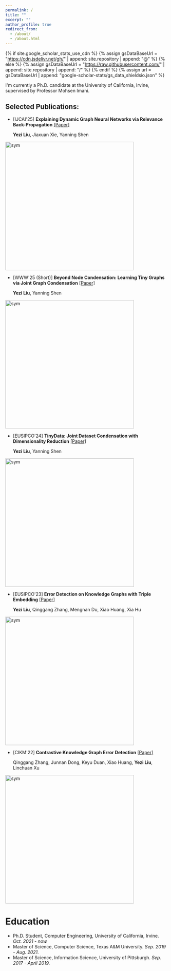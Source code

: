 ```yaml
---
permalink: /
title: ""
excerpt: ""
author_profile: true
redirect_from: 
  - /about/
  - /about.html
---
```


{% if site.google_scholar_stats_use_cdn %}
{% assign gsDataBaseUrl = "https://cdn.jsdelivr.net/gh/" | append: site.repository | append: "@" %}
{% else %}
{% assign gsDataBaseUrl = "https://raw.githubusercontent.com/" | append: site.repository | append: "/" %}
{% endif %}
{% assign url = gsDataBaseUrl | append: "google-scholar-stats/gs_data_shieldsio.json" %}

<span class='anchor' id='about-me'></span>

I'm currently a Ph.D. candidate at the University of California, Irvine, supervised by Professor <a href="http://www.mohsenimani.com/" style="text-decoration: none;">Mohsen Imani</a>.

Selected Publications:
----------------------
<div class='paper-box'>
<div class='paper-box-text' markdown="1">

- [IJCAI'25] **Explaining Dynamic Graph Neural Networks via Relevance Back-Propagation** [\[Paper\]](https://arxiv.org/pdf/2207.11175.pdf)

   **Yezi Liu**, Jiaxuan Xie, Yanning Shen
  
</div>
<div class='paper-box-image'><div><img src='https://github.com/yezil3/yezil3.github.io/assets/106938096/0c0b4a1c-64fd-4dc2-8139-6f6c60948e59' alt="sym" width=400></div></div>
</div>

<div class='paper-box'>

<div class='paper-box-text' markdown="1">


- [WWW'25 (Short)] **Beyond Node Condensation: Learning Tiny Graphs via Joint Graph Condensation** [\[Paper\]](https://arxiv.org/abs/2407.08064)

   **Yezi Liu**, Yanning Shen

</div>
<div class='paper-box-image'><div><img src='https://github.com/user-attachments/assets/f5db42d7-963c-43d6-ad87-8e3009f15c9a' alt="sym" width=400></div></div>
</div>

<div class='paper-box'>

<div class='paper-box-text' markdown="1">



- [EUSIPCO'24] **TinyData: Joint Dataset Condensation with Dimensionality Reduction** [\[Paper\]](https://eurasip.org/Proceedings/Eusipco/Eusipco2024/pdfs/0002037.pdf)

   **Yezi Liu**, Yanning Shen
  
</div>
<div class='paper-box-image'><div><img src='https://github.com/user-attachments/assets/146f283a-a065-43c0-ae0c-f561a91a5e2b' alt="sym" width=400></div></div>
</div>

<div class='paper-box'>

<div class='paper-box-text' markdown="1">



  
- [EUSIPCO'23] **Error Detection on Knowledge Graphs with Triple Embedding** [\[Paper\]](https://ieeexplore.ieee.org/stamp/stamp.jsp?tp=&arnumber=10289852)

   **Yezi Liu**, Qinggang Zhang, Mengnan Du, Xiao Huang, Xia Hu
  
</div>
<div class='paper-box-image'><div><img src='https://github.com/yezil3/yezil3.github.io/assets/106938096/74cbd373-f85e-4308-b79e-750e1b8ad3df' alt="sym" width=400></div></div>
</div>

<div class='paper-box'>

<div class='paper-box-text' markdown="1">
  
- [CIKM'22] **Contrastive Knowledge Graph Error Detection** [\[Paper\]](https://dl.acm.org/doi/pdf/10.1145/3511808.3557264)
  
   Qinggang Zhang, Junnan Dong, Keyu Duan, Xiao Huang, **Yezi Liu**, Linchuan Xu
  
</div>
<div class='paper-box-image'><div><img src='https://github.com/yezil3/yezil3.github.io/assets/106938096/a8a02b26-9b5c-43d4-9838-7e750e534e3f' alt="sym" width=400></div></div>
</div>

<div class='paper-box'>

<div class='paper-box-text' markdown="1">
 
Education
======

- Ph.D. Student, Computer Engineering, University of California, Irvine. *Oct. 2021 - now.*
- Master of Science, Computer Science, Texas A&M University.  *Sep. 2019 - Aug. 2021.* 
- Master of Science, Information Science, University of Pittsburgh. *Sep. 2017 - April 2019.*
